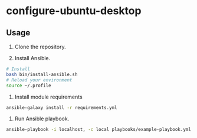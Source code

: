 # configure-ubuntu-desktop


## Usage

1. Clone the repository.

1. Install Ansible.

```bash
# Install
bash bin/install-ansible.sh
# Reload your environment
source ~/.profile
```

1. Install module requirements
```bash
ansible-galaxy install -r requirements.yml
```

1. Run Ansible playbook.

```bash
ansible-playbook -i localhost, -c local playbooks/example-playbook.yml --ask-become-pass
```
